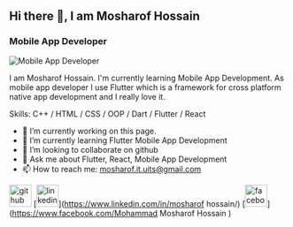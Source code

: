 ## Hi there 👋, I am Mosharof Hossain
### Mobile App Developer
![Mobile App Developer](https://uploads.sitepoint.com/wp-content/uploads/2021/12/1638961025section2-GIF.png)

I am Mosharof Hossain. I'm currently learning Mobile App Development. As mobile app developer I use Flutter which is a framework for cross platform native app development and I really love it.

Skills: C++ / HTML / CSS / OOP / Dart / Flutter / React

- 🔭 I’m currently working on this page. 
- 🌱 I’m currently learning Flutter Mobile App Development 
- 👯 I’m looking to collaborate on github 
- 💬 Ask me about Flutter, React, Mobile App Development 
- 📫 How to reach me: mosharof.it.uits@gmail.com 


[<img src='https://cdn.jsdelivr.net/npm/simple-icons@3.0.1/icons/github.svg' alt='github' height='40'>](https://github.com/MosharofHossain1998)  [<img src='https://cdn.jsdelivr.net/npm/simple-icons@3.0.1/icons/linkedin.svg' alt='linkedin' height='40'>](https://www.linkedin.com/in/mosharof hossain/)  [<img src='https://cdn.jsdelivr.net/npm/simple-icons@3.0.1/icons/facebook.svg' alt='facebook' height='40'>](https://www.facebook.com/Mohammad Mosharof Hossain )  

